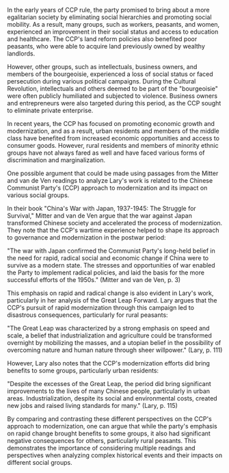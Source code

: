 In the early years of CCP rule, the party promised to bring about a more egalitarian society by eliminating social hierarchies and promoting social mobility. As a result, many groups, such as workers, peasants, and women, experienced an improvement in their social status and access to education and healthcare. The CCP's land reform policies also benefited poor peasants, who were able to acquire land previously owned by wealthy landlords.

However, other groups, such as intellectuals, business owners, and members of the bourgeoisie, experienced a loss of social status or faced persecution during various political campaigns. During the Cultural Revolution, intellectuals and others deemed to be part of the "bourgeoisie" were often publicly humiliated and subjected to violence. Business owners and entrepreneurs were also targeted during this period, as the CCP sought to eliminate private enterprise.

In recent years, the CCP has focused on promoting economic growth and modernization, and as a result, urban residents and members of the middle class have benefited from increased economic opportunities and access to consumer goods. However, rural residents and members of minority ethnic groups have not always fared as well and have faced various forms of discrimination and marginalization.



One possible argument that could be made using passages from the Mitter and van de Ven readings to analyze Lary's work is related to the Chinese Communist Party's (CCP) approach to modernization and its impact on various social groups.

In their book "China's War with Japan, 1937-1945: The Struggle for Survival," Mitter and van de Ven argue that the war against Japan transformed Chinese society and accelerated the process of modernization. They note that the CCP's wartime experience helped to shape its approach to governance and modernization in the postwar period:

"The war with Japan confirmed the Communist Party's long-held belief in the need for rapid, radical social and economic change if China were to survive as a modern state. The stresses and opportunities of war enabled the Party to implement radical policies, and laid the basis for the more successful efforts of the 1950s." (Mitter and van de Ven, p. 3)

This emphasis on rapid and radical change is also evident in Lary's work, particularly in her analysis of the Great Leap Forward. Lary argues that the CCP's pursuit of rapid modernization through this campaign led to disastrous consequences, particularly for rural peasants:

"The Great Leap was characterized by a strong emphasis on speed and scale, a belief that industrialization and agriculture could be transformed overnight by mobilizing the masses, and a utopian belief in the possibility of overcoming nature and human nature through sheer willpower." (Lary, p. 111)

However, Lary also notes that the CCP's modernization efforts did bring benefits to some groups, particularly urban residents:

"Despite the excesses of the Great Leap, the period did bring significant improvements to the lives of many Chinese people, particularly in urban areas. Industrialization, despite its social and environmental costs, created new jobs and raised living standards for many." (Lary, p. 115)

By comparing and contrasting these different perspectives on the CCP's approach to modernization, one can argue that while the party's emphasis on rapid change brought benefits to some groups, it also had significant negative consequences for others, particularly rural peasants. This demonstrates the importance of considering multiple readings and perspectives when analyzing complex historical events and their impacts on different social groups.